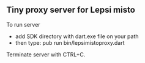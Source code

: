 Tiny proxy server for Lepsi misto
---------------------------------

To run server

- add SDK directory with dart.exe file on your path
- then type:      pub run bin/lepsimistoproxy.dart

Terminate server with CTRL+C.

